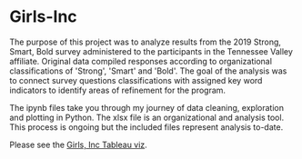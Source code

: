 # Girls-Inc
The purpose of this project was to analyze results from the 2019 Strong, Smart, Bold  survey administered to the participants in the Tennessee Valley affiliate.
Original data compiled responses according to organizational classifications of 'Strong', 'Smart' and 'Bold'. 
The goal of the analysis was to connect survey questions classifications with assigned key word indicators to identify areas of refinement for the program. 

The ipynb files take you through my journey of data cleaning, exploration and plotting in Python.
The xlsx file is an organizational and analysis tool. 
This process is ongoing but the included files represent analysis to-date.

Please see the [Girls, Inc Tableau viz](https://public.tableau.com/views/GirlsInc/Dashboard1?:language=en-US&:sid=&:display_count=n&:origin=viz_share_link).

